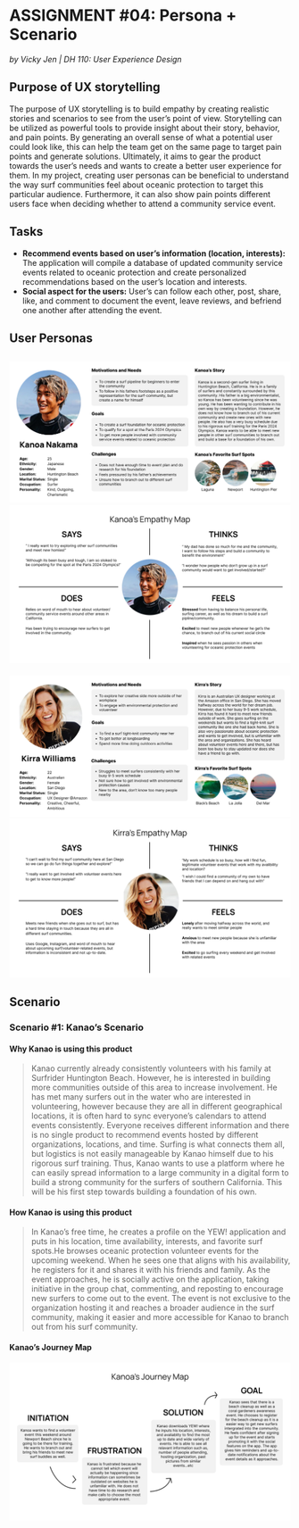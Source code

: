 # ASSIGNMENT #04: Persona + Scenario
_by Vicky Jen | DH 110: User Experience Design_

## Purpose of UX storytelling
The purpose of UX storytelling is to build empathy by creating realistic stories and scenarios to see from the user’s point of view. Storytelling can be utilized as powerful tools to provide insight about their story, behavior, and pain points. By generating an overall sense of what a potential user could look like, this can help the team get on the same page to target pain points and generate solutions. Ultimately, it aims to gear the product towards the user’s needs and wants to create a better user experience for them. In my project, creating user personas can be beneficial to understand the way surf communities feel about oceanic protection to target this particular audience. Furthermore, it can also show pain points different users face when deciding whether to attend a community service event. 

## Tasks
- **Recommend events based on user’s information (location, interests):** The application will compile a database of updated community service events related to oceanic protection and create personalized recommendations based on the user’s location and interests.
- **Social aspect for the users:** User’s can follow each other, post, share, like, and comment to document the event, leave reviews, and befriend one another after attending the event. 

## User Personas
![KANOA PERSONA](./Kanoa_Nakama.png)
![KANOA Empathy Map](./Kanoa_Empathy_Map.png)
--
![KIRRA PERSONA](./Kirra_Williams.png)
![Kirra Empathy Map](./Kirra_Empathy_Map.png)

## Scenario
### Scenario #1: Kanao’s Scenario

#### Why Kanao is using this product
> Kanao currently already consistently volunteers with his family at Surfrider Huntington Beach. However, he is interested in building more communities outside of this area to increase involvement. He has met many surfers out in the water who are interested in volunteering, however because they are all in different geographical locations, it is often hard to sync everyone’s calendars to attend events consistently. Everyone receives different information and there is no single product to recommend events hosted by different organizations, locations, and time. Surfing is what connects them all, but logistics is not easily manageable by Kanao himself due to his rigorous surf training. Thus, Kanao wants to use a platform where he can easily spread information to a large community in a digital form to build a strong community for the surfers of southern California. This will be his first step towards building a foundation of his own. 

#### How Kanao is using this product
> In Kanao’s free time, he creates a profile on the YEW! application and puts in his location, time availability, interests, and favorite surf spots.He browses oceanic protection volunteer events for the upcoming weekend. When he sees one that aligns with his availability, he registers for it and shares it with his friends and family. As the event approaches, he is socially active on the application, taking initiative in the group chat, commenting, and reposting to encourage new surfers to come out to the event. The event is not exclusive to the organization hosting it and reaches a broader audience in the surf community, making it easier and more accessible for Kanao to branch out from his surf community. 

#### Kanao’s Journey Map
![KANOA JOURNEY MAP](./Kanoa_Journey_Map.png) 
